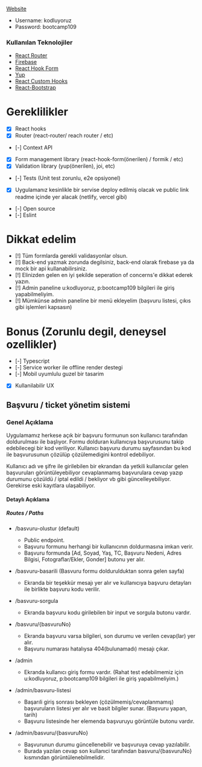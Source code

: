
<a href=""> Website</a>

<ul style="list-style-type:disc">
   <li>Username: kodluyoruz</li>
   <li>Password: bootcamp109</li>
</ul>

### Kullanılan Teknolojiler

<ul style="list-style-type:disc">
   <li><a href="https://reactrouter.com/web/guides/quick-start">React Router</a></li>
   <li><a href="https://firebase.google.com/">Firebase </a></li>
   <li><a href="https://react-hook-form.com/">React Hook Form </a></li>
   <li><a href="https://github.com/jquense/yup">Yup</a></li>
   <li><a href="https://usehooks.com/">React Custom Hooks</a></li>
   <li><a href="https://react-bootstrap.github.io/">React-Bootstrap</a></li>

</ul>

# Gereklilikler

- [x] React hooks
- [x] Router (react-router/ reach router / etc)
- [-] Context API
- [x] Form management library (react-hook-form(önerilen) / formik / etc)
- [x] Validation library (yup(önerilen), joi, etc)
- [-] Tests (Unit test zorunlu, e2e opsiyonel)
- [x] Uygulamanız kesinlikle bir servise deploy edilmiş olacak ve public link readme içinde yer alacak (netlify, vercel gibi)
- [-] Open source
- [-] Eslint

# Dikkat edelim
- [!] Tüm formlarda gerekli validasyonlar olsun.
- [!] Back-end yazmak zorunda degilsiniz, back-end olarak firebase ya da mock bir api kullanabilirsiniz.
- [!] Elinizden gelen en iyi şekilde seperation of concerns'e dikkat ederek yazın.
- [!] Admin paneline u:kodluyoruz, p:bootcamp109 bilgileri ile giriş yapabilmeliyim.
- [!] Mümkünse admin paneline bir menü ekleyelim (başvuru listesi, çıkıs gibi işlemleri kapsasın)

# Bonus (Zorunlu degil, deneysel ozellikler)
- [-] Typescript 
- [-] Service worker ile offline render destegi
- [-] Mobil uyumlulu guzel bir tasarim
- [x] Kullanilabilir UX

## Başvuru / ticket yönetim sistemi

### Genel Açıklama

Uygulamamız herkese açık bir başvuru formunun son kullanıcı tarafından doldurulması ile başlıyor. 
Formu dolduran kullanıcıya başvurusunu takip edebilecegi bir kod veriliyor. Kullanıcı başvuru durumu sayfasından bu kod ile başvurusunun çözülüp çözülemedigini kontrol edebiliyor. 

Kullanıcı adı ve şifre ile girilebilen bir ekrandan da yetkili kullanıcılar gelen başvuruları görüntüleyebiliyor cevaplanmamış başvurulara cevap yazıp durumunu çözüldü / iptal edildi / bekliyor vb gibi güncelleyebiliyor. Gerekirse eski kayıtlara ulaşabiliyor.


#### Detaylı Açıklama

##### Routes / Paths

- /basvuru-olustur (default)
  - Public endpoint.
  - Başvuru formunu herhangi bir kullanıcının doldurmasına imkan verir.
  - Başvuru formunda [Ad, Soyad, Yaş, TC, Başvuru Nedeni, Adres Bilgisi, Fotograflar/Ekler, Gonder] butonu yer alır. 

- /basvuru-basarili (Basvuru formu doldurulduktan sonra gelen sayfa)
  - Ekranda bir teşekkür mesajı yer alır ve kullanıcıya başvuru detayları ile birlikte başvuru kodu verilir.

- /basvuru-sorgula
  - Ekranda başvuru kodu girilebilen bir input ve sorgula butonu vardır.

- /basvuru/{basvuruNo}
  - Ekranda başvuru varsa bilgileri, son durumu ve verilen cevap(lar) yer alır.
  - Başvuru numarası hatalıysa 404(bulunamadı) mesajı çıkar.

- /admin
  - Ekranda kullanıcı giriş formu vardır. (Rahat test edebilmemiz için u:kodluyoruz, p:bootcamp109 bilgileri ile giriş yapabilmeliyim.)

- /admin/basvuru-listesi
  - Başarıli giriş sonrası bekleyen (çözülmemiş/cevaplanmamış) başvuruların listesi yer alır ve basit bilgiler sunar. (Başvuru yapan, tarih)
  - Başvuru listesinde her elemenda başvuruyu görüntüle butonu vardır.

- /admin/basvuru/{basvuruNo}
  - Başvurunun durumu güncellenebilir ve başvuruya cevap yazılabilir.
  - Burada yazılan cevap son kullanıci tarafından basvuru/{basvuruNo} kısmından görüntülenebilmelidir.